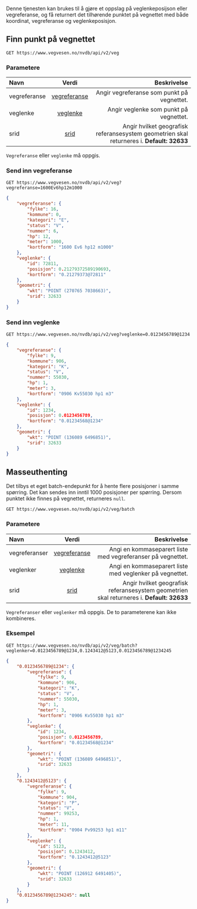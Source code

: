 
Denne tjenesten kan brukes til å gjøre et oppslag på veglenkeposijson eller vegreferanse, og få returnert det tilhørende punktet på vegnettet med både koordinat, vegreferanse og veglenkeposisjon.

## Finn punkt på vegnettet

```
GET https://www.vegvesen.no/nvdb/api/v2/veg
```


### Parametere

| Navn | Verdi | Beskrivelse |
|:--------|:-------:|--------:|
vegreferanse | [vegreferanse](verdi/vegreferanse) | Angir vegreferanse som punkt på vegnettet. |
veglenke | [veglenke](/verdi/veglenke) | Angir veglenke som punkt på vegnettet. |
srid |  [srid](/verdi/geometri) | Angir hvilket geografisk referansesystem geometrien skal returneres i.  **Default: 32633** |

`Vegreferanse` eller `veglenke` må oppgis.

### Send inn vegreferanse

```
GET https://www.vegvesen.no/nvdb/api/v2/veg?vegreferanse=1600Ev6hp12m1000
```


```json
{
    "vegreferanse": {
        "fylke": 16,
        "kommune": 0,
        "kategori": "E",
        "status": "V",
        "nummer": 6,
        "hp": 12,
        "meter": 1000,
        "kortform": "1600 Ev6 hp12 m1000"
    },
    "veglenke": {
        "id": 72811,
        "posisjon": 0.21279372589190693,
        "kortform": "0.21279373@72811"
    },
    "geometri": {
        "wkt": "POINT (270765 7038663)",
        "srid": 32633
    }
}
```


### Send inn veglenke

```
GET https://www.vegvesen.no/nvdb/api/v2/veg?veglenke=0.0123456789@1234
```


```json
{
    "vegreferanse": {
        "fylke": 9,
        "kommune": 906,
        "kategori": "K",
        "status": "V",
        "nummer": 55030,
        "hp": 1,
        "meter": 3,
        "kortform": "0906 Kv55030 hp1 m3"
    },
    "veglenke": {
        "id": 1234,
        "posisjon": 0.0123456789,
        "kortform": "0.01234568@1234"
    },
    "geometri": {
        "wkt": "POINT (136089 6496851)",
        "srid": 32633
    }
}
```


## Masseuthenting

Det tilbys et eget batch-endepunkt for å hente flere posisjoner i samme spørring. Det kan sendes inn inntil 1000 posisjoner per spørring. Dersom punktet ikke finnes på vegnettet, returneres `null`.

```
GET https://www.vegvesen.no/nvdb/api/v2/veg/batch
```


### Parametere

| Navn | Verdi | Beskrivelse |
|:--------|:-------:|--------:|
vegreferanser | [vegreferanse](#/verdi/vegreferanse) | Angi en kommaseparert liste med vegreferanser på vegnettet. |  
veglenker | [veglenke](#/verdi/veglenke) | Angi en kommaseparert liste med veglenker på vegnettet. |  
srid |  [srid](#/verdi/geometri) | Angir hvilket geografisk referansesystem geometrien skal returneres i. **Default: 32633** |

`Vegreferanser` eller `veglenker` må oppgis. De to parameterene kan ikke kombineres.

### Eksempel

```
GET https://www.vegvesen.no/nvdb/api/v2/veg/batch?veglenker=0.0123456789@1234,0.1243412@5123,0.0123456789@1234245
```


```json
{
    "0.0123456789@1234": {
        "vegreferanse": {
            "fylke": 9,
            "kommune": 906,
            "kategori": "K",
            "status": "V",
            "nummer": 55030,
            "hp": 1,
            "meter": 3,
            "kortform": "0906 Kv55030 hp1 m3"
        },
        "veglenke": {
            "id": 1234,
            "posisjon": 0.0123456789,
            "kortform": "0.01234568@1234"
        },
        "geometri": {
            "wkt": "POINT (136089 6496851)",
            "srid": 32633
        }
    },
    "0.1243412@5123": {
        "vegreferanse": {
            "fylke": 9,
            "kommune": 904,
            "kategori": "P",
            "status": "V",
            "nummer": 99253,
            "hp": 1,
            "meter": 11,
            "kortform": "0904 Pv99253 hp1 m11"
        },
        "veglenke": {
            "id": 5123,
            "posisjon": 0.1243412,
            "kortform": "0.1243412@5123"
        },
        "geometri": {
            "wkt": "POINT (126912 6491405)",
            "srid": 32633
        }
    },
    "0.0123456789@1234245": null
}
```

